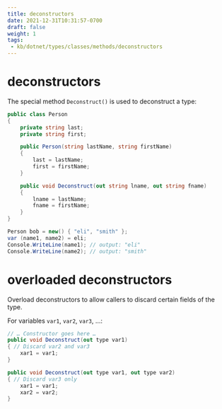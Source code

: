 ```yaml
---
title: deconstructors
date: 2021-12-31T10:31:57-0700
draft: false
weight: 1
tags:
 - kb/dotnet/types/classes/methods/deconstructors
---
```


# deconstructors
The special method `Deconstruct()` is used to deconstruct a type:
```cs
public class Person 
{
    private string last;
    private string first;

    public Person(string lastName, string firstName) 
    {
        last = lastName;
        first = firstName;
    }

    public void Deconstruct(out string lname, out string fname) 
    {
        lname = lastName;
        fname = firstName;
    }
}

Person bob = new() { "eli", "smith" };
var (name1, name2) = eli;
Console.WriteLine(name1); // output: "eli"
Console.WriteLine(name2); // output: "smith"
```

# overloaded deconstructors
Overload deconstructors to allow callers to discard certain fields of the type.

For variables `var1`, `var2`, `var3`, …:
```cs
// … Constructor goes here …
public void Deconstruct(out type var1) 
{ // Discard var2 and var3
    xar1 = var1;
}

public void Deconstruct(out type var1, out type var2) 
{ // Discard var3 only
    xar1 = var1;
    xar2 = var2;
}
```

